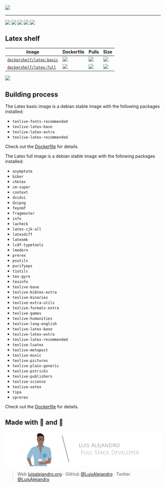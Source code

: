 ![](https://raw.githubusercontent.com/Dockershelf/dockershelf/develop/images/banner.svg)

---

[![](https://img.shields.io/github/release/Dockershelf/dockershelf.svg)](https://github.com/Dockershelf/dockershelf/releases) [![](https://img.shields.io/github/actions/workflow/status/Dockershelf/dockershelf/schedule-master.yml)](https://github.com/Dockershelf/dockershelf/actions/workflows/schedule-master.yml) [![](https://img.shields.io/docker/pulls/dockershelf/latex.svg)](https://hub.docker.com/r/dockershelf/latex) [![](https://img.shields.io/discord/809504357359157288.svg?label=&logo=discord&logoColor=ffffff&color=7389D8&labelColor=6A7EC2)](https://discord.gg/4Wc7xphH5e) [![](https://cla-assistant.io/readme/badge/Dockershelf/dockershelf)](https://cla-assistant.io/Dockershelf/dockershelf)

## Latex shelf

|Image  |Dockerfile  |Pulls   |Size  |
|-------|------------|--------|------|
|[`dockershelf/latex:basic`](https://hub.docker.com/r/dockershelf/latex)|[![](https://img.shields.io/badge/-Dockerfile-blue.svg?colorA=22313f&colorB=4a637b&logo=docker)](https://github.com/Dockershelf/dockershelf/blob/master/latex/basic/Dockerfile)|[![](https://img.shields.io/docker/pulls/dockershelf/latex?colorA=22313f&colorB=4a637b)](https://hub.docker.com/r/dockershelf/latex)|[![](https://img.shields.io/docker/image-size/dockershelf/latex/basic.svg?colorA=22313f&colorB=4a637b)](https://hub.docker.com/r/dockershelf/latex)|
|[`dockershelf/latex:full`](https://hub.docker.com/r/dockershelf/latex)|[![](https://img.shields.io/badge/-Dockerfile-blue.svg?colorA=22313f&colorB=4a637b&logo=docker)](https://github.com/Dockershelf/dockershelf/blob/master/latex/full/Dockerfile)|[![](https://img.shields.io/docker/pulls/dockershelf/latex?colorA=22313f&colorB=4a637b)](https://hub.docker.com/r/dockershelf/latex)|[![](https://img.shields.io/docker/image-size/dockershelf/latex/full.svg?colorA=22313f&colorB=4a637b)](https://hub.docker.com/r/dockershelf/latex)|

![](https://raw.githubusercontent.com/Dockershelf/dockershelf/develop/images/table.svg)

## Building process

The Latex basic image is a debian stable image with the following packages installed:

- `texlive-fonts-recommended`
- `texlive-latex-base`
- `texlive-latex-extra`
- `texlive-latex-recommended`

Check out the [Dockerfile](https://github.com/Dockershelf/dockershelf/blob/master/latex/basic/Dockerfile) for details.

The Latex full image is a debian stable image with the following packages installed:

- `asymptote`
- `biber`
- `chktex`
- `cm-super`
- `context`
- `dvidvi`
- `dvipng`
- `feynmf`
- `fragmaster`
- `info`
- `lacheck`
- `latex-cjk-all`
- `latexdiff`
- `latexmk`
- `lcdf-typetools`
- `lmodern`
- `prerex`
- `psutils`
- `purifyeps`
- `t1utils`
- `tex-gyre`
- `texinfo`
- `texlive-base`
- `texlive-bibtex-extra`
- `texlive-binaries`
- `texlive-extra-utils`
- `texlive-formats-extra`
- `texlive-games`
- `texlive-humanities`
- `texlive-lang-english`
- `texlive-latex-base`
- `texlive-latex-extra`
- `texlive-latex-recommended`
- `texlive-luatex`
- `texlive-metapost`
- `texlive-music`
- `texlive-pictures`
- `texlive-plain-generic`
- `texlive-pstricks`
- `texlive-publishers`
- `texlive-science`
- `texlive-xetex`
- `tipa`
- `vprerex`

Check out the [Dockerfile](https://github.com/Dockershelf/dockershelf/blob/master/latex/full/Dockerfile) for details.

## Made with 💖 and 🍔

![Banner](https://raw.githubusercontent.com/Dockershelf/dockershelf/develop/images/author-banner.svg)

> Web [luisalejandro.org](http://luisalejandro.org/) · GitHub [@LuisAlejandro](https://github.com/LuisAlejandro) · Twitter [@LuisAlejandro](https://twitter.com/LuisAlejandro)